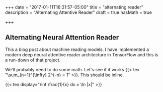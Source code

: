 +++
date = "2017-01-11T16:31:57-05:00"
title = "alternating reader"
description = "Alternating Attentive Reader"
draft = true
hasMath = true

+++

## Alternating Neural Attention Reader

This a blog post about machine reading models. I have implemented a modern deep neural attentive reader architecture in TensorFlow and this is a run-down of that project.

We'll probably need to do some math. Let's see if it works {{< tex "\sum_{n=1}^{\infty} 2^{-n} = 1" >}}. This should be inline.

{{< tex display="\int \frac{1}{x} dx = \ln |x|" >}}
